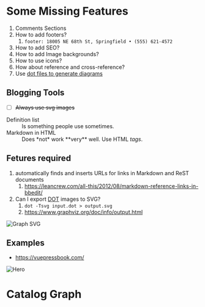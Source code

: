 # Some Missing Features

1. Comments Sections
2. How to add footers?
   1. `footer: 18005 NE 68th St, Springfield • (555) 621-4572`
3. How to add SEO?
4. How to add Image backgrounds?
5. How to use icons?
6. How about reference and cross-reference?
7. Use [dot files to generate diagrams](https://www.graphviz.org/gallery/)


## Blogging Tools

* [ ] ~~Always use svg images~~

<dl>
  <dt>Definition list</dt>
  <dd>Is something people use sometimes.</dd>

  <dt>Markdown in HTML</dt>
  <dd>Does *not* work **very** well. Use HTML <em>tags</em>.</dd>
</dl>

## Fetures required

1. automatically finds and inserts URLs for links in Markdown and ReST documents
   1. https://leancrew.com/all-this/2012/08/markdown-reference-links-in-bbedit/
2. Can I export [DOT](https://en.wikipedia.org/wiki/DOT_(graph_description_language)) images to SVG?
   1. `dot -Tsvg input.dot > output.svg`
   2. https://www.graphviz.org/doc/info/output.html

![Graph SVG](/graph.svg)

## Examples

* https://vuepressbook.com/

![Hero](/hero.png)

# Catalog Graph

<CatalogGraph />